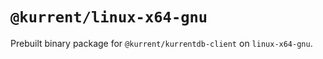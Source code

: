 # `@kurrent/linux-x64-gnu`

Prebuilt binary package for `@kurrent/kurrentdb-client` on `linux-x64-gnu`.
